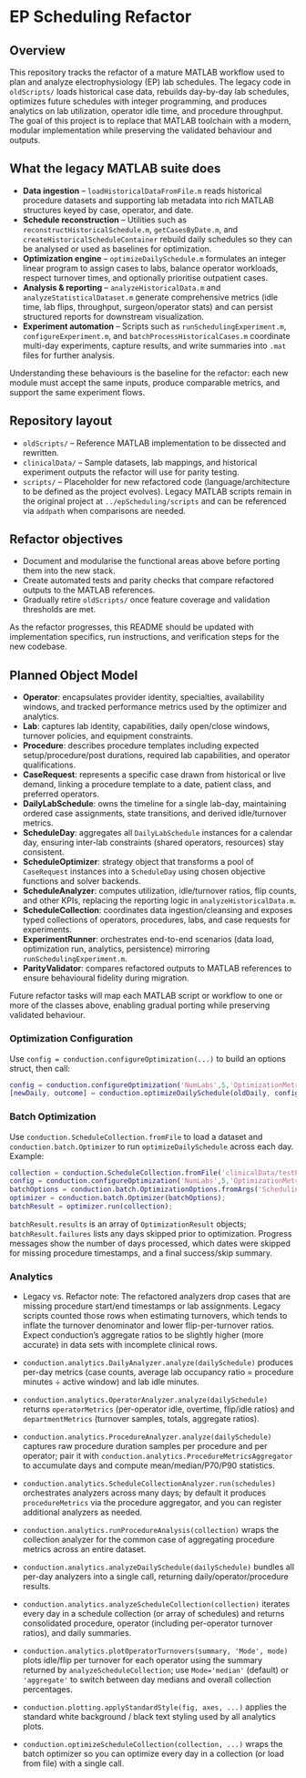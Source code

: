 # EP Scheduling Refactor

## Overview
This repository tracks the refactor of a mature MATLAB workflow used to plan and analyze electrophysiology (EP) lab schedules. The legacy code in `oldScripts/` loads historical case data, rebuilds day-by-day lab schedules, optimizes future schedules with integer programming, and produces analytics on lab utilization, operator idle time, and procedure throughput. The goal of this project is to replace that MATLAB toolchain with a modern, modular implementation while preserving the validated behaviour and outputs.

## What the legacy MATLAB suite does
- **Data ingestion** – `loadHistoricalDataFromFile.m` reads historical procedure datasets and supporting lab metadata into rich MATLAB structures keyed by case, operator, and date.
- **Schedule reconstruction** – Utilities such as `reconstructHistoricalSchedule.m`, `getCasesByDate.m`, and `createHistoricalScheduleContainer` rebuild daily schedules so they can be analysed or used as baselines for optimization.
- **Optimization engine** – `optimizeDailySchedule.m` formulates an integer linear program to assign cases to labs, balance operator workloads, respect turnover times, and optionally prioritise outpatient cases.
- **Analysis & reporting** – `analyzeHistoricalData.m` and `analyzeStatisticalDataset.m` generate comprehensive metrics (idle time, lab flips, throughput, surgeon/operator stats) and can persist structured reports for downstream visualization.
- **Experiment automation** – Scripts such as `runSchedulingExperiment.m`, `configureExperiment.m`, and `batchProcessHistoricalCases.m` coordinate multi-day experiments, capture results, and write summaries into `.mat` files for further analysis.

Understanding these behaviours is the baseline for the refactor: each new module must accept the same inputs, produce comparable metrics, and support the same experiment flows.

## Repository layout
- `oldScripts/` – Reference MATLAB implementation to be dissected and rewritten.
- `clinicalData/` – Sample datasets, lab mappings, and historical experiment outputs the refactor will use for parity testing.
- `scripts/` – Placeholder for new refactored code (language/architecture to be defined as the project evolves). Legacy MATLAB scripts remain in the original project at `../epScheduling/scripts` and can be referenced via `addpath` when comparisons are needed.

## Refactor objectives
- Document and modularise the functional areas above before porting them into the new stack.
- Create automated tests and parity checks that compare refactored outputs to the MATLAB references.
- Gradually retire `oldScripts/` once feature coverage and validation thresholds are met.

As the refactor progresses, this README should be updated with implementation specifics, run instructions, and verification steps for the new codebase.

## Planned Object Model

- **Operator**: encapsulates provider identity, specialties, availability windows, and tracked performance metrics used by the optimizer and analytics.
- **Lab**: captures lab identity, capabilities, daily open/close windows, turnover policies, and equipment constraints.
- **Procedure**: describes procedure templates including expected setup/procedure/post durations, required lab capabilities, and operator qualifications.
- **CaseRequest**: represents a specific case drawn from historical or live demand, linking a procedure template to a date, patient class, and preferred operators.
- **DailyLabSchedule**: owns the timeline for a single lab-day, maintaining ordered case assignments, state transitions, and derived idle/turnover metrics.
- **ScheduleDay**: aggregates all `DailyLabSchedule` instances for a calendar day, ensuring inter-lab constraints (shared operators, resources) stay consistent.
- **ScheduleOptimizer**: strategy object that transforms a pool of `CaseRequest` instances into a `ScheduleDay` using chosen objective functions and solver backends.
- **ScheduleAnalyzer**: computes utilization, idle/turnover ratios, flip counts, and other KPIs, replacing the reporting logic in `analyzeHistoricalData.m`.
- **ScheduleCollection**: coordinates data ingestion/cleansing and exposes typed collections of operators, procedures, labs, and case requests for experiments.
- **ExperimentRunner**: orchestrates end-to-end scenarios (data load, optimization run, analytics, persistence) mirroring `runSchedulingExperiment.m`.
- **ParityValidator**: compares refactored outputs to MATLAB references to ensure behavioural fidelity during migration.

Future refactor tasks will map each MATLAB script or workflow to one or more of the classes above, enabling gradual porting while preserving validated behaviour.

### Optimization Configuration

Use `config = conduction.configureOptimization(...)` to build an options struct, then call:

```matlab
config = conduction.configureOptimization('NumLabs',5,'OptimizationMetric','operatorIdle');
[newDaily, outcome] = conduction.optimizeDailySchedule(oldDaily, config);
```

### Batch Optimization

Use `conduction.ScheduleCollection.fromFile` to load a dataset and `conduction.batch.Optimizer` to run `optimizeDailySchedule` across each day. Example:

```matlab
collection = conduction.ScheduleCollection.fromFile('clinicalData/testProcedureDurations-7day.xlsx');
config = conduction.configureOptimization('NumLabs',5,'OptimizationMetric','operatorIdle');
batchOptions = conduction.batch.OptimizationOptions.fromArgs('SchedulingConfig', config, 'Parallel', true);
optimizer = conduction.batch.Optimizer(batchOptions);
batchResult = optimizer.run(collection);
```

`batchResult.results` is an array of `OptimizationResult` objects; `batchResult.failures` lists any days skipped prior to optimization. Progress messages show the number of days processed, which dates were skipped for missing procedure timestamps, and a final success/skip summary.

### Analytics

- Legacy vs. Refactor note: The refactored analyzers drop cases that are missing procedure start/end timestamps or lab assignments. Legacy scripts counted those rows when estimating turnovers, which tends to inflate the turnover denominator and lower flip-per-turnover ratios. Expect conduction’s aggregate ratios to be slightly higher (more accurate) in data sets with incomplete clinical rows.

- `conduction.analytics.DailyAnalyzer.analyze(dailySchedule)` produces per-day metrics (case counts, average lab occupancy ratio = procedure minutes ÷ active window) and lab idle minutes.
- `conduction.analytics.OperatorAnalyzer.analyze(dailySchedule)` returns `operatorMetrics` (per-operator idle, overtime, flip/idle ratios) and `departmentMetrics` (turnover samples, totals, aggregate ratios).
- `conduction.analytics.ProcedureAnalyzer.analyze(dailySchedule)` captures raw procedure duration samples per procedure and per operator; pair it with `conduction.analytics.ProcedureMetricsAggregator` to accumulate days and compute mean/median/P70/P90 statistics.
- `conduction.analytics.ScheduleCollectionAnalyzer.run(schedules)` orchestrates analyzers across many days; by default it produces `procedureMetrics` via the procedure aggregator, and you can register additional analyzers as needed.
- `conduction.analytics.runProcedureAnalysis(collection)` wraps the collection analyzer for the common case of aggregating procedure metrics across an entire dataset.
- `conduction.analytics.analyzeDailySchedule(dailySchedule)` bundles all per-day analyzers into a single call, returning daily/operator/procedure results.
- `conduction.analytics.analyzeScheduleCollection(collection)` iterates every day in a schedule collection (or array of schedules) and returns consolidated procedure, operator (including per-operator turnover ratios), and daily summaries.
- `conduction.analytics.plotOperatorTurnovers(summary, 'Mode', mode)` plots idle/flip per turnover for each operator using the summary returned by `analyzeScheduleCollection`; use `Mode='median'` (default) or `'aggregate'` to switch between day medians and overall collection percentages.
- `conduction.plotting.applyStandardStyle(fig, axes, ...)` applies the standard white background / black text styling used by all analytics plots.
- `conduction.optimizeScheduleCollection(collection, ...)` wraps the batch optimizer so you can optimize every day in a collection (or load from file) with a single call.
